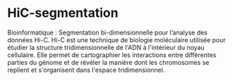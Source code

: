 # HiC-segmentation
Bioinformatique : Segmentation bi-dimensionnelle pour l’analyse des données Hi-C. 
Hi-C est une technique de biologie moléculaire utilisée pour étudier la structure tridimensionnelle de l'ADN à l'intérieur du noyau cellulaire. Elle permet de cartographier les interactions entre différentes parties du génome et de révéler la manière dont les chromosomes se replient et s'organisent dans l'espace tridimensionnel.
